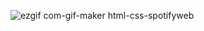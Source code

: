 ![ezgif com-gif-maker](https://user-images.githubusercontent.com/72490444/110222159-8c797700-7ed0-11eb-8481-9abe52530f0f.gif)
html-css-spotifyweb

